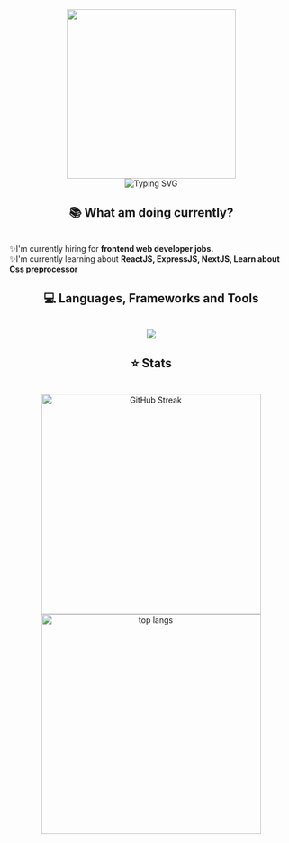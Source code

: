 <div align="center">
<img width=300 height=300 src="https://media4.giphy.com/media/v1.Y2lkPTc5MGI3NjExc2E3NTFndmc5Nmx4ZmFtNDVpZm10Y3Q2eHJueXJ4MjBnamV1ZzU0MCZlcD12MV9pbnRlcm5hbF9naWZfYnlfaWQmY3Q9Zw/3oKIPnAiaMCws8nOsE/giphy.gif">
<br>
<img src="https://readme-typing-svg.demolab.com?font=Poppins&weight=700&size=22&pause=1000&color=710DF7&center=true&vCenter=true&random=false&width=435&lines=Hi%2C+I+am+Sarit." alt="Typing SVG" />
</div>

<h2 align="center">📚 What am doing currently?</h2>
<br>
<div align="left">
  ✨I'm currently hiring for <b>frontend web developer jobs.</b> <br>
  ✨I'm currently learning about <b>ReactJS, ExpressJS, NextJS, Learn about Css preprocessor </b>
</div>

<h2 align="center">💻 Languages, Frameworks and Tools</h2>
<br>
<div align="center">
    <img src="https://skillicons.dev/icons?i=bootstrap,tailwindcss,html,css,javascript,react,php,nodejs,vite,mysql,vscode,git,github,windows"/>
</div>

<h2 align="center">⭐ Stats</h2>
<br>
<div align="center">
  <img width=390 src="https://streak-stats.demolab.com?user=saritrungj&theme=dark&ring=A50EEB&fire=EB07AA&currStreakLabel=EB07AA" alt="GitHub Streak" />
  <br>
  <img width=390 align="center" src="https://github-readme-stats.vercel.app/api/top-langs/?username=saritrungj&theme=radical" alt="top langs" />
</div>
